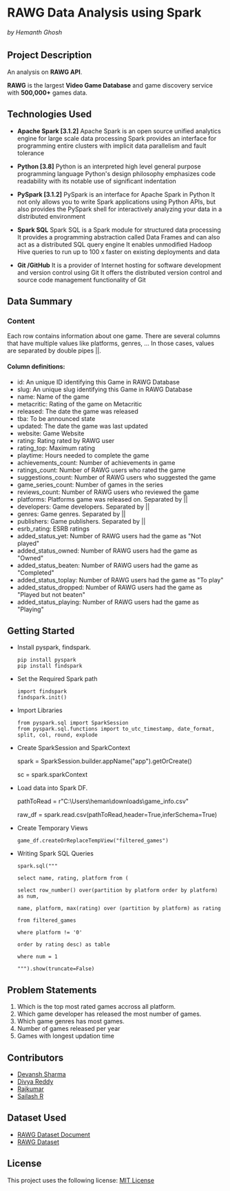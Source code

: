 # RAWG Data Analysis using Spark
###### by Hemanth Ghosh


## Project Description

An analysis on **RAWG API**.

**RAWG** is the largest **Video Game Database** and game discovery service with **500,000+** games data.



## Technologies Used


* **Apache Spark [3.1.2]** 
Apache Spark is an open source unified analytics engine for large scale data
processing Spark provides an interface for programming entire clusters with implicit data parallelism
and fault tolerance

* **Python [3.8]** 
Python is an interpreted high level general purpose programming language
Python's design philosophy emphasizes code readability with its notable use of significant
indentation

* **PySpark [3.1.2]** 
PySpark is an interface for Apache Spark in Python It not only allows you to
write Spark applications using Python APIs, but also provides the PySpark shell for interactively
analyzing your data in a distributed environment

* **Spark SQL** 
Spark SQL is a Spark module for structured data processing It provides a programming
abstraction called Data Frames and can also act as a distributed SQL query engine It enables
unmodified Hadoop Hive queries to run up to 100 x faster on existing deployments and data

* **Git /GitHub** 
It is a provider of Internet hosting for software development and version control
using Git It offers the distributed version control and source code management functionality of Git

## Data Summary

### Content

Each row contains information about one game. There are several columns that have multiple values like platforms, genres, … In those cases, values are separated by double pipes ||.

#### Column definitions:

* id: An unique ID identifying this Game in RAWG Database
* slug: An unique slug identifying this Game in RAWG Database
* name: Name of the game
* metacritic: Rating of the game on Metacritic
* released: The date the game was released
* tba: To be announced state
* updated: The date the game was last updated
* website: Game Website
* rating: Rating rated by RAWG user
* rating_top: Maximum rating
* playtime: Hours needed to complete the game
* achievements_count: Number of achievements in game
* ratings_count: Number of RAWG users who rated the game
* suggestions_count: Number of RAWG users who suggested the game
* game_series_count: Number of games in the series
* reviews_count: Number of RAWG users who reviewed the game
* platforms: Platforms game was released on. Separated by ||
* developers: Game developers. Separated by ||
* genres: Game genres. Separated by ||
* publishers: Game publishers. Separated by ||
* esrb_rating: ESRB ratings
* added_status_yet: Number of RAWG users had the game as "Not played"
* added_status_owned: Number of RAWG users had the game as "Owned"
* added_status_beaten: Number of RAWG users had the game as "Completed"
* added_status_toplay: Number of RAWG users had the game as "To play"
* added_status_dropped: Number of RAWG users had the game as "Played but not beaten"
* added_status_playing: Number of RAWG users had the game as "Playing"

## Getting Started
* Install pyspark, findspark.

      pip install pyspark
      pip install findspark
  
* Set the Required Spark path

      import findspark
      findspark.init()
* Import Libraries

      from pyspark.sql import SparkSession
      from pyspark.sql.functions import to_utc_timestamp, date_format, split, col, round, explode
      
*  Create SparkSession and SparkContext

      spark = SparkSession.builder.appName("app").getOrCreate()
      
      sc = spark.sparkContext

*  Load data into Spark DF.
      
      pathToRead = r"C:\Users\heman\downloads\game_info.csv"
      
      raw_df = spark.read.csv(pathToRead,header=True,inferSchema=True)
      
* Create Temporary Views

      game_df.createOrReplaceTempView("filtered_games")
      
* Writing Spark SQL Queries
      
      spark.sql("""
      
      select name, rating, platform from (
      
      select row_number() over(partition by platform order by platform) as num,
      
      name, platform, max(rating) over (partition by platform) as rating
      
      from filtered_games
      
      where platform != '0'
      
      order by rating desc) as table
      
      where num = 1
      
      """).show(truncate=False)
      
## Problem Statements
  1. Which is the top most rated games accross all platform.
  2. Which game developer has released the most number of games.
  3. Which game genres has most games.
  4. Number of games released per year 
  5. Games with longest updation time

## Contributors
* [Devansh Sharma](https://github.com/devanshsharma-bigdata/P2-RAWG-Data-Analysis)
* [Divya Reddy](https://github.com/Divyaredd/BIG_DATA_PROJECT2)
* [Rajkumar](https://github.com/rajoffl/Analysis-on-RAWG-Dataset)
* [Sailash R](https://github.com/Sailash/Project_2)

## Dataset Used
* [RAWG Dataset Document](https://api.rawg.io/docs/)
* [RAWG Dataset](https://www.kaggle.com/jummyegg/rawg-game-dataset)

## License
This project uses the following license:
[MIT License](https://github.com/git/git-scm.com/blob/main/MIT-LICENSE.txt)
